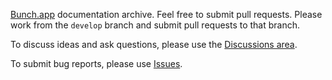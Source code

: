 [Bunch.app](https://bunchapp.co) documentation archive. Feel free to submit pull requests. Please work from the `develop` branch and submit pull requests to that branch.

To discuss ideas and ask questions, please use the [Discussions area](https://github.com/ttscoff/bunch/discussions).

To submit bug reports, please use [Issues](https://github.com/ttscoff/bunch/issues).
